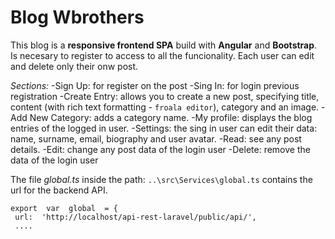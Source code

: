 # Blog Wbrothers

  
This blog is a **responsive frontend SPA** build with **Angular** and **Bootstrap**. Is necesary to register to access to all the funcionality. Each user can edit and delete only their onw post.

*Sections:*
 -Sign Up: for register on the post
 -Sing In: for login previous registration 
 -Create Entry: allows you to create a new post, specifying title, content (with rich text formatting - `froala editor`),  category and an image.
 -Add New Category: adds a category name.
 -My profile: displays the blog entries of the logged in user.
 -Settings:  the sing in user can edit  their data: name, surname, email, biography and user avatar.
 -Read: see any post details.
 -Edit: change any post data of the login user
 -Delete: remove the data  of the login user

The file *global.ts* inside the path:  `..\src\Services\global.ts` contains the url for the backend API.

    export  var  global  = {
     url:  'http://localhost/api-rest-laravel/public/api/',
     ....
